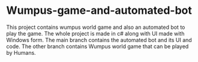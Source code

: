 # Wumpus-game-and-automated-bot
This project contains wumpus world game and also an automated bot to play the game.
The whole project is made in c# along with UI made with Windows form.
The main branch contains the automated bot and its UI and code.
The other branch contains Wumpus world game that can be played by Humans.
